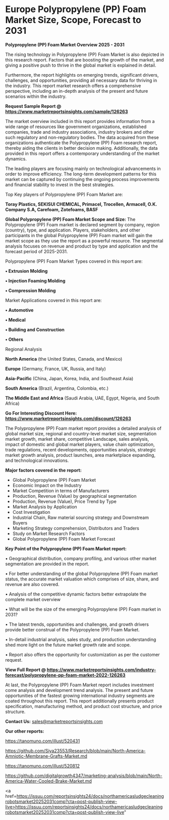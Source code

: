 # Europe Polypropylene (PP) Foam Market Size, Scope, Forecast to 2031

<Strong> Polypropylene (PP) Foam Market Overview 2025 - 2031</strong>

The rising technology in Polypropylene (PP) Foam Market is also depicted in this research report. Factors that are boosting the growth of the market, and giving a positive push to thrive in the global market is explained in detail.

Furthermore, the report highlights on emerging trends, significant drivers, challenges, and opportunities, providing all necessary data for thriving in the industry. This report market research offers a comprehensive perspective, including an in-depth analysis of the present and future scenarios within the industry.

<strong>Request Sample Report @ <a href=https://www.marketreportsinsights.com/sample/126263>https://www.marketreportsinsights.com/sample/126263</a></strong>

The market overview included in this report provides information from a wide range of resources like government organizations, established companies, trade and industry associations, industry brokers and other such regulatory and non-regulatory bodies. The data acquired from these organizations authenticate the Polypropylene (PP) Foam research report, thereby aiding the clients in better decision making. Additionally, the data provided in this report offers a contemporary understanding of the market dynamics.

The leading players are focusing mainly on technological advancements in order to improve efficiency. The long-term development patterns for this market can be captured by continuing the ongoing process improvements and financial stability to invest in the best strategies.

Top Key players of Polypropylene (PP) Foam Market are:

<strong>Toray Plastics, SEKISUI CHEMICAL, Primacel, Trocellen, Armacell, O.K. Company S.A, Carefoam, Zotefoams, BASF</strong>

<strong><b>Global Polypropylene (PP) Foam Market Scope and Size:</b></strong>
The Polypropylene (PP) Foam market is declared segment by company, region (country), type, and application. Players, stakeholders, and other participants in the global Polypropylene (PP) Foam market will gain the market scope as they use the report as a powerful resource. The segmental analysis focuses on revenue and product by type and application and the forecast period of 2025-2031.

Polypropylene (PP) Foam Market Types covered in this report are:

<strong>• Extrusion Molding

• Injection Foaming Molding

• Compression Molding</strong>

Market Applications covered in this report are:

<strong>• Automotive

• Medical

• Building and Construction

• Others</strong> 

Regional Analysis

<strong>North America</strong> (the United States, Canada, and Mexico)

<strong>Europe</strong> (Germany, France, UK, Russia, and Italy)

<strong>Asia-Pacific</strong> (China, Japan, Korea, India, and Southeast Asia)

<strong>South America</strong> (Brazil, Argentina, Colombia, etc.)

<strong>The Middle East and Africa</strong> (Saudi Arabia, UAE, Egypt, Nigeria, and South Africa)

<strong>Go For Interesting Discount Here: <a href=https://www.marketreportsinsights.com/discount/126263>https://www.marketreportsinsights.com/discount/126263</a></strong>

The Polypropylene (PP) Foam market report provides a detailed analysis of global market size, regional and country-level market size, segmentation market growth, market share, competitive Landscape, sales analysis, impact of domestic and global market players, value chain optimization, trade regulations, recent developments, opportunities analysis, strategic market growth analysis, product launches, area marketplace expanding, and technological innovations.

<strong><b>Major factors covered in the report:</b></strong>
<ul>
  <li>Global Polypropylene (PP) Foam Market </li>
  <li>Economic Impact on the Industry</li>
  <li>Market Competition in terms of Manufacturers</li>
  <li>Production, Revenue (Value) by geographical segmentation</li>
  <li>Production, Revenue (Value), Price Trend by Type</li>
  <li>Market Analysis by Application</li>
  <li>Cost Investigation</li>
  <li>Industrial Chain, Raw material sourcing strategy and Downstream Buyers</li>
  <li>Marketing Strategy comprehension, Distributors and Traders</li>
  <li>Study on Market Research Factors</li>
  <li>Global Polypropylene (PP) Foam Market Forecast</li>
</ul>

<strong><b>Key Point of the Polypropylene (PP) Foam Market report:</b></strong>

• Geographical distribution, company profiling, and various other market segmentation are provided in the report.

• For better understanding of the global Polypropylene (PP) Foam market status, the accurate market valuation which comprises of size, share, and revenue are also covered.

• Analysis of the competitive dynamic factors better extrapolate the complete market overview

• What will be the size of the emerging Polypropylene (PP) Foam market in 2031?

• The latest trends, opportunities and challenges, and growth drivers provide better construal of the Polypropylene (PP) Foam Market.

• In-detail industrial analysis, sales study, and production understanding shed more light on the future market growth rate and scope.

• Report also offers the opportunity for customization as per the customer request.

<strong><b>View Full Report @ <a href=https://www.marketreportsinsights.com/industry-forecast/polypropylene-pp-foam-market-2022-126263>https://www.marketreportsinsights.com/industry-forecast/polypropylene-pp-foam-market-2022-126263</a></b></strong>


At last, the Polypropylene (PP) Foam Market report includes investment come analysis and development trend analysis. The present and future opportunities of the fastest growing international industry segments are coated throughout this report. This report additionally presents product specification, manufacturing method, and product cost structure, and price structure.

<strong>Contact Us:</strong>
sales@marketreportsinsights.com

<strong>Our other reports:</strong>

<a href=https://tanomuno.com/illust/520431>https://tanomuno.com/illust/520431</a>

<a href=https://github.com/Siya23553/Research/blob/main/North-America-Amniotic-Membrane-Grafts-Market.md>https://github.com/Siya23553/Research/blob/main/North-America-Amniotic-Membrane-Grafts-Market.md</a>

<a href=https://tanomuno.com/illust/520812>https://tanomuno.com/illust/520812</a>

<a href=https://github.com/digitalgrowth4347/marketing-analysis/blob/main/North-America-Water-Cooled-Brake-Market.md>https://github.com/digitalgrowth4347/marketing-analysis/blob/main/North-America-Water-Cooled-Brake-Market.md</a>

<a href=https://issuu.com/reportsinsights24/docs/northamericasludgecleaningrobotsmarket20252031comp?cta=post-publish-view-live>https://issuu.com/reportsinsights24/docs/northamericasludgecleaningrobotsmarket20252031comp?cta=post-publish-view-live</a>"
